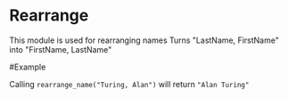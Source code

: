 Rearrange 
=========

This module is used for rearranging names
Turns "LastName, FirstName" into "FirstName, LastName"

#Example 

Calling `rearrange_name("Turing, Alan")` will return `"Alan Turing"` 
